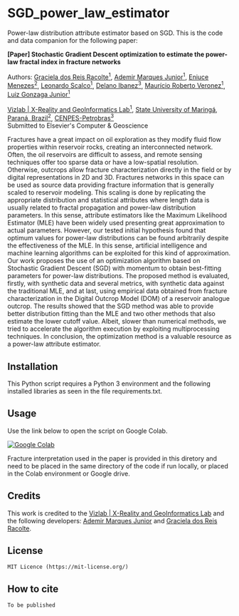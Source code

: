 # SGD_power_law_estimator
Power-law distribution attribute estimator based on SGD. This is the code and data companion for the following paper:

**[Paper] Stochastic Gradient Descent optimization to estimate the power-law fractal index in fracture networks**


Authors:
 [Graciela dos Reis Racolte<sup>1</sup>](https://www.researchgate.net/profile/Graciela-Racolte),
 [Ademir Marques Junior<sup>1</sup>](https://www.researchgate.net/profile/Ademir_Junior),
 [Eniuce Menezes<sup>2</sup>](https://www.researchgate.net/profile/Eniuce-Souza),
 [Leonardo Scalco<sup>1</sup>](https://www.researchgate.net/profile/Leonardo-Scalco),
 [Delano Ibanez<sup>3</sup>](),	
 [Maurício Roberto Veronez<sup>1</sup>](https://www.researchgate.net/profile/Mauricio_Veronez),
  [Luiz Gonzaga Junior<sup>1</sup>](https://www.researchgate.net/profile/Luiz_Gonzaga_da_Silveira_Jr)
 
[Vizlab | X-Reality and GeoInformatics Lab<sup>1</sup>](http://vizlab.unisinos.br/), 
[State University of Maringá, Paraná, Brazil<sup>2</sup>](http://www.cpr.uem.br/international/index.php/en/),
[CENPES-Petrobras<sup>3</sup>](https://petrobras.com.br/en/our-activities/technology-innovation/)  
Submitted to Elsevier's Computer & Geoscience


Fractures have a great impact on oil exploration as they modify fluid flow properties within reservoir rocks, creating an interconnected network. Often, the oil reservoirs are difficult to assess, and remote sensing techniques offer too sparse data or have a low-spatial resolution. Otherwise, outcrops allow fracture characterization directly in the field or by digital representations in 2D and 3D. Fractures networks in this space can be used as source data providing fracture information that is generally scaled to reservoir modeling. This scaling is done by replicating the appropriate distribution and statistical attributes where length data is usually related to fractal propagation and power-law distribution parameters. In this sense, attribute estimators like the Maximum Likelihood Estimator (MLE) have been widely used presenting great approximation to actual parameters. However, our tested initial hypothesis found that optimum values for power-law distributions can be found arbitrarily despite the effectiveness of the MLE. In this sense, artificial intelligence and machine learning algorithms can be exploited for this kind of approximation. Our work proposes the use of an optimization algorithm based on Stochastic Gradient Descent (SGD) with momentum to obtain best-fitting parameters for power-law distributions. The proposed method is evaluated, firstly, with synthetic data and several metrics, with synthetic data against the traditional MLE, and at last, using empirical data obtained from fracture characterization in the Digital Outcrop Model (DOM) of a reservoir analogue outcrop. The results showed that the SGD method was able to provide better distribution fitting than the MLE and two other methods that also estimate the lower cutoff value. Albeit, slower than numerical methods, we tried to accelerate the algorithm execution by exploiting multiprocessing techniques. In conclusion, the optimization method is a valuable resource as a power-law attribute estimator.

## Installation

This Python script requires a Python 3 environment and the following installed libraries as seen in the file requirements.txt.

## Usage

Use the link below to open the script on Google Colab.

[![Google Colab](https://badgen.net/badge/Launch/on%20Google%20Colab/blue?icon=terminal)](https://colab.research.google.com/drive/1DPhNua2DDCjqB8ZMEFNuIGP6DWMOcR8Y?usp=sharing)

Fracture interpretation used in the paper is provided in this diretory and need to be placed in the same directory of the code if run locally, or placed in the Colab environment or Google drive.

## Credits	
This work is credited to the [Vizlab | X-Reality and GeoInformatics Lab](http://vizlab.unisinos.br/) and the following developers:	[Ademir Marques Junior](https://www.researchgate.net/profile/Ademir_Junior) and [Graciela dos Reis Racolte](https://www.researchgate.net/profile/Graciela-Racolte).

## License

    MIT Licence (https://mit-license.org/)

## How to cite

```bash
To be published
```
